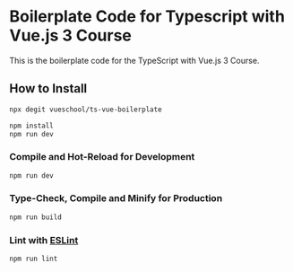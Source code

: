# Boilerplate Code for Typescript with Vue.js 3 Course

This is the boilerplate code for the TypeScript with Vue.js 3 Course.

## How to Install
```sh
npx degit vueschool/ts-vue-boilerplate 
```
```sh
npm install
npm run dev
```

### Compile and Hot-Reload for Development

```sh
npm run dev
```

### Type-Check, Compile and Minify for Production

```sh
npm run build
```

### Lint with [ESLint](https://eslint.org/)

```sh
npm run lint
```
